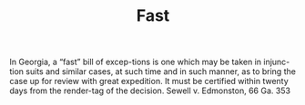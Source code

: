 ---
title: Fast
letter: F
permalink: "/definitions/bld-fast.html"
body: In Georgia, a “fast” bill of excep-tions is one which may be taken in injunc-tion
  suits and similar cases, at such time and in such manner, as to bring the case up
  for review with great expedition. It must be certified within twenty days from the
  render-tag of the decision. Sewell v. Edmonston, 66 Ga. 353
published_at: '2018-07-07'
source: Black's Law Dictionary 2nd Ed (1910)
layout: post
---